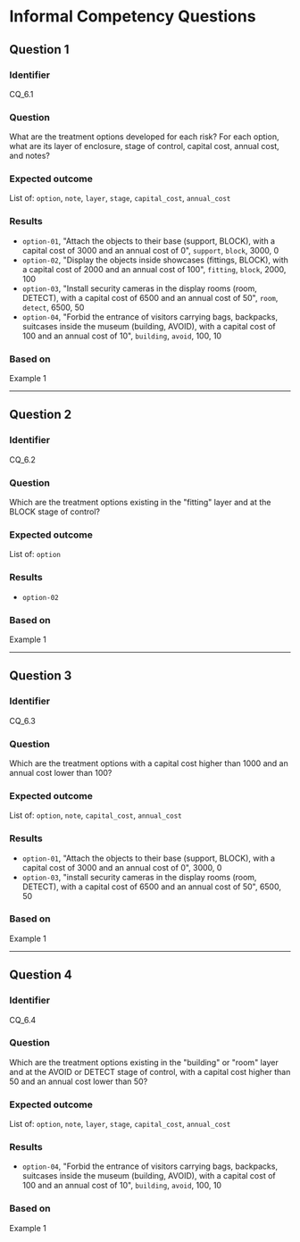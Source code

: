 # Informal Competency Questions
## Question 1

### Identifier
CQ_6.1

### Question
What are the treatment options developed for each risk? For each option, what are its layer of enclosure, stage of control, capital cost, annual cost, and notes?

### Expected outcome
List of: `option`, `note`, `layer`, `stage`, `capital_cost`, `annual_cost`

### Results
* `option-01`, "Attach the objects to their base (support, BLOCK), with a capital cost of 3000 and an annual cost of 0", `support`, `block`, 3000, 0
* `option-02`, "Display the objects inside showcases (fittings, BLOCK), with a capital cost of 2000 and an annual cost of 100", `fitting`, `block`, 2000, 100
* `option-03`, "Install security cameras in the display rooms (room, DETECT), with a capital cost of 6500 and an annual cost of 50", `room`, `detect`, 6500, 50
* `option-04`, "Forbid the entrance of visitors carrying bags, backpacks, suitcases inside the museum (building, AVOID), with a capital cost of 100 and an annual cost of 10", `building`, `avoid`, 100, 10

### Based on
Example 1

***

## Question 2

### Identifier
CQ_6.2

### Question
Which are the treatment options existing in the "fitting" layer and at the BLOCK stage of control?

### Expected outcome
List of: `option`

### Results
- `option-02`

### Based on
Example 1

***

## Question 3

### Identifier
CQ_6.3

### Question
Which are the treatment options with a capital cost higher than 1000 and an annual cost lower than 100?

### Expected outcome
List of: `option`, `note`, `capital_cost`, `annual_cost`

### Results
- `option-01`, "Attach the objects to their base (support, BLOCK), with a capital cost of 3000 and an annual cost of 0", 3000, 0
- `option-03`, "install security cameras in the display rooms (room, DETECT), with a capital cost of 6500 and an annual cost of 50", 6500, 50

### Based on
Example 1

***

## Question 4

### Identifier
CQ_6.4

### Question
Which are the treatment options existing in the "building" or "room" layer and at the AVOID or DETECT stage of control, with a capital cost higher than 50 and an annual cost lower than 50?

### Expected outcome
List of: `option`, `note`, `layer`, `stage`, `capital_cost`, `annual_cost`

### Results
- `option-04`, "Forbid the entrance of visitors carrying bags, backpacks, suitcases inside the museum (building, AVOID), with a capital cost of 100 and an annual cost of 10", `building`, `avoid`, 100, 10

### Based on
Example 1